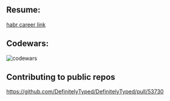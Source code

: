 ## Resume:
[habr career link](https://career.habr.com/nktpfn)

## Codewars: 
![codewars](https://www.codewars.com/users/kvrvgixzis/badges/large)

## Contributing to public repos
https://github.com/DefinitelyTyped/DefinitelyTyped/pull/53730
